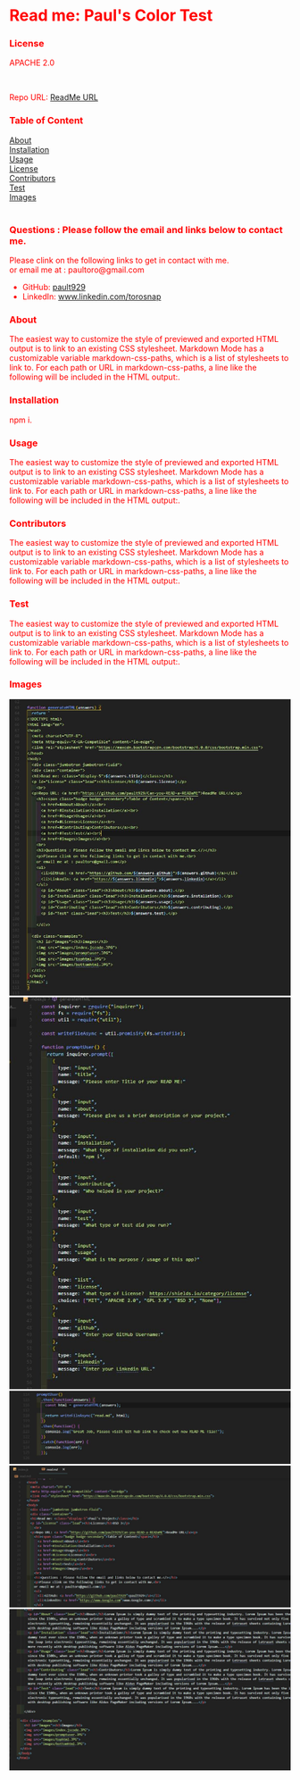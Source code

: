 
<!DOCTYPE html>
<html lang="en">
<head>
  <meta charset="UTF-8">
  <meta http-equiv="X-UA-Compatible" content="ie=edge">
  <link rel="stylesheet" href="https://maxcdn.bootstrapcdn.com/bootstrap/4.0.0/css/bootstrap.min.css">
  <style>
      body{
          color:red;
  </style>
</head>

<body>
  <div class="jumbotron jumbotron-fluid">
  <div class="container">
  <h1>Read me: <class="display-5">Paul's Color Test</class></h1>
  <p id="License" class="lead"><h3>License</h3>APACHE 2.0</p>
    <br>
  <p>Repo URL: <a href="https://github.com/pault929/Can-you-READ-a-READaME">ReadMe URL</a><p> 
    <h3><span class="badge badge-secondary">Table of Content</span></h3>
      <a href=#About>About</a><br>
      <a href=#Installation>Installation</a><br>
      <a href=#Usage>Usage</a><br>
      <a href=#License>License</a><br>
      <a href=#Contributing>Contributors</a><br> 
      <a href=#Test>Test</a><br>
      <a href=#Images>Images</a><br>
    <br>
    <h3>Questions : Please follow the email and links below to contact me.</></h3>
    <p>Please clink on the following links to get in contact with me.<br>
    or email me at : paultoro@gmail.com</p> 
    <ul>
      <li>GitHub: <a href="https://github.com/pault929">pault929</a></li>
      <li>LinkedIn: <a href="https://www.linkedin.com/torosnap">www.linkedin.com/torosnap</a></li>
    </ul>
      <p id="About" class="lead"><h3>About</h3>The easiest way to customize the style of previewed and exported HTML output is to link to an existing CSS stylesheet. Markdown Mode has a customizable variable markdown-css-paths, which is a list of stylesheets to link to. For each path or URL in markdown-css-paths, a line like the following will be included in the HTML output:.</p>
      <p id="Installation" class="lead"><h3>Installation</h3>npm i.</p>
      <p id="Usage" class="lead"><h3>Usage</h3>The easiest way to customize the style of previewed and exported HTML output is to link to an existing CSS stylesheet. Markdown Mode has a customizable variable markdown-css-paths, which is a list of stylesheets to link to. For each path or URL in markdown-css-paths, a line like the following will be included in the HTML output:.</p>
      <p id="Contributing" class="lead"><h3>Contributors</h3>The easiest way to customize the style of previewed and exported HTML output is to link to an existing CSS stylesheet. Markdown Mode has a customizable variable markdown-css-paths, which is a list of stylesheets to link to. For each path or URL in markdown-css-paths, a line like the following will be included in the HTML output:.</p>
      <p id="Test" class="lead"><h3>Test</h3>The easiest way to customize the style of previewed and exported HTML output is to link to an existing CSS stylesheet. Markdown Mode has a customizable variable markdown-css-paths, which is a list of stylesheets to link to. For each path or URL in markdown-css-paths, a line like the following will be included in the HTML output:.</p>
    </ul>
    </div>

  <div class="examples">
    <h3 id="Images"><h3>Images</h3>
    <img src="images/indexcode.JPG">
    <img src="images/indextop.JPG">
    <img src="images/promptuser.JPG">
    <img src="images/tophtml.JPG">
    <img src="images/bottomhtml.JPG">
  </div>
 </body>
</html>